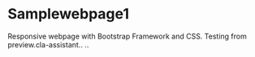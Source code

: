 # Samplewebpage1
Responsive webpage with Bootstrap Framework and CSS.
Testing from preview.cla-assistant.. ..
